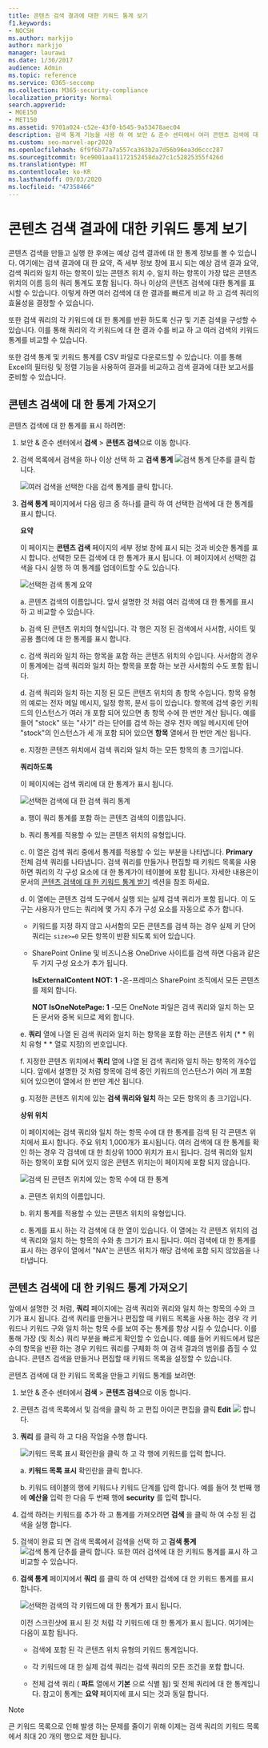 ```yaml
---
title: 콘텐츠 검색 결과에 대한 키워드 통계 보기
f1.keywords:
- NOCSH
ms.author: markjjo
author: markjjo
manager: laurawi
ms.date: 1/30/2017
audience: Admin
ms.topic: reference
ms.service: O365-seccomp
ms.collection: M365-security-compliance
localization_priority: Normal
search.appverid:
- MOE150
- MET150
ms.assetid: 9701a024-c52e-43f0-b545-9a53478aec04
description: 검색 통계 기능을 사용 하 여 보안 & 준수 센터에서 여러 콘텐츠 검색에 대 한 통계를 표시 하 고 비교 하는 방법을 알아봅니다.
ms.custom: seo-marvel-apr2020
ms.openlocfilehash: 6f9f6b77a7a557ca363b2a7d56b96ea3d6ccc287
ms.sourcegitcommit: 9ce9001aa41172152458da27c1c52825355f426d
ms.translationtype: MT
ms.contentlocale: ko-KR
ms.lasthandoff: 09/03/2020
ms.locfileid: "47358466"
---
```

# <a name="view-keyword-statistics-for-content-search-results"></a>콘텐츠 검색 결과에 대한 키워드 통계 보기

콘텐츠 검색을 만들고 실행 한 후에는 예상 검색 결과에 대 한 통계 정보를 볼 수 있습니다. 여기에는 검색 결과에 대 한 요약, 즉 세부 정보 창에 표시 되는 예상 검색 결과 요약, 검색 쿼리와 일치 하는 항목이 있는 콘텐츠 위치 수, 일치 하는 항목이 가장 많은 콘텐츠 위치의 이름 등의 쿼리 통계도 포함 됩니다. 하나 이상의 콘텐츠 검색에 대한 통계를 표시할 수 있습니다. 이렇게 하면 여러 검색에 대 한 결과를 빠르게 비교 하 고 검색 쿼리의 효율성을 결정할 수 있습니다.
  
또한 검색 쿼리의 각 키워드에 대 한 통계를 반환 하도록 신규 및 기존 검색을 구성할 수 있습니다. 이를 통해 쿼리의 각 키워드에 대 한 결과 수를 비교 하 고 여러 검색의 키워드 통계를 비교할 수 있습니다.
  
또한 검색 통계 및 키워드 통계를 CSV 파일로 다운로드할 수 있습니다. 이를 통해 Excel의 필터링 및 정렬 기능을 사용하여 결과를 비교하고 검색 결과에 대한 보고서를 준비할 수 있습니다.
  
## <a name="get-statistics-for-content-searches"></a>콘텐츠 검색에 대 한 통계 가져오기

콘텐츠 검색에 대 한 통계를 표시 하려면:
  
1. 보안 & 준수 센터에서 **검색** \> **콘텐츠 검색**으로 이동 합니다.
    
2. 검색 목록에서 검색을 하나 이상 선택 하 고 **검색 통계** ![ 검색 통계 단추를 클릭 ](../media/9bf56d43-25bf-4f53-a4be-f4d55102310c.png) 합니다.
    
    ![여러 검색을 선택한 다음 검색 통계를 클릭 합니다.](../media/1195c6c3-2e00-469d-8c29-85c1c7ebe6c7.png)
  
3. **검색 통계** 페이지에서 다음 링크 중 하나를 클릭 하 여 선택한 검색에 대 한 통계를 표시 합니다. 
    
    **요약**
    
    이 페이지는 **콘텐츠 검색** 페이지의 세부 정보 창에 표시 되는 것과 비슷한 통계를 표시 합니다. 선택한 모든 검색에 대 한 통계가 표시 됩니다. 이 페이지에서 선택한 검색을 다시 실행 하 여 통계를 업데이트할 수도 있습니다. 
    
    ![선택한 검색 통계 요약](../media/abb663eb-b3d6-4f4c-a99f-55d20b0848af.png)
  
    a.  콘텐츠 검색의 이름입니다. 앞서 설명한 것 처럼 여러 검색에 대 한 통계를 표시 하 고 비교할 수 있습니다.
    
    b. 검색 된 콘텐츠 위치의 형식입니다. 각 행은 지정 된 검색에서 사서함, 사이트 및 공용 폴더에 대 한 통계를 표시 합니다.
    
    c. 검색 쿼리와 일치 하는 항목을 포함 하는 콘텐츠 위치의 수입니다. 사서함의 경우이 통계에는 검색 쿼리와 일치 하는 항목을 포함 하는 보관 사서함의 수도 포함 됩니다.
    
    d. 검색 쿼리와 일치 하는 지정 된 모든 콘텐츠 위치의 총 항목 수입니다. 항목 유형의 예로는 전자 메일 메시지, 일정 항목, 문서 등이 있습니다. 항목에 검색 중인 키워드의 인스턴스가 여러 개 포함 되어 있으면 총 항목 수에 한 번만 계산 됩니다. 예를 들어 "stock" 또는 "사기" 라는 단어를 검색 하는 경우 전자 메일 메시지에 단어 "stock"의 인스턴스가 세 개 포함 되어 있으면 **항목** 열에서 한 번만 계산 됩니다. 
    
    e. 지정한 콘텐츠 위치에서 검색 쿼리와 일치 하는 모든 항목의 총 크기입니다. 
    
    **쿼리하도록**
    
    이 페이지에는 검색 쿼리에 대 한 통계가 표시 됩니다.
    
    ![선택한 검색에 대 한 검색 쿼리 통계](../media/dc817526-dfb9-43d3-a14c-4c58077eb7bb.png)
  
    a. 행이 쿼리 통계를 포함 하는 콘텐츠 검색의 이름입니다.
    
    b. 쿼리 통계를 적용할 수 있는 콘텐츠 위치의 유형입니다.
    
    c. 이 열은 검색 쿼리 중에서 통계를 적용할 수 있는 부분을 나타냅니다. **Primary** 전체 검색 쿼리를 나타냅니다. 검색 쿼리를 만들거나 편집할 때 키워드 목록을 사용 하면 쿼리의 각 구성 요소에 대 한 통계가이 테이블에 포함 됩니다. 자세한 내용은이 문서의 [콘텐츠 검색에 대 한 키워드 통계 받기](#get-keyword-statistics-for-content-searches) 섹션을 참조 하세요. 
    
    d. 이 열에는 콘텐츠 검색 도구에서 실행 되는 실제 검색 쿼리가 포함 됩니다. 이 도구는 사용자가 만드는 쿼리에 몇 가지 추가 구성 요소를 자동으로 추가 합니다. 

    - 키워드를 지정 하지 않고 사서함의 모든 콘텐츠를 검색 하는 경우 실제 키 단어 쿼리는  `size>=0` 모든 항목이 반환 되도록 되어 있습니다. 
    
     - SharePoint Online 및 비즈니스용 OneDrive 사이트를 검색 하면 다음과 같은 두 가지 구성 요소가 추가 됩니다.
    
          **IsExternalContent NOT: 1** -온-프레미스 SharePoint 조직에서 모든 콘텐츠를 제외 합니다. 
    
          **NOT IsOneNotePage: 1** -모든 OneNote 파일은 검색 쿼리와 일치 하는 모든 문서와 중복 되므로 제외 합니다. 

    
    e. **쿼리** 열에 나열 된 검색 쿼리와 일치 하는 항목을 포함 하는 콘텐츠 위치 (* * 위치 유형 * * 열로 지정)의 번호입니다. 
    
    f. 지정한 콘텐츠 위치에서 **쿼리** 열에 나열 된 검색 쿼리와 일치 하는 항목의 개수입니다. 앞에서 설명한 것 처럼 항목에 검색 중인 키워드의 인스턴스가 여러 개 포함 되어 있으면이 열에서 한 번만 계산 됩니다. 
    
    g. 지정한 콘텐츠 위치에 있는 **검색 쿼리와 일치** 하는 모든 항목의 총 크기입니다. 
    
    **상위 위치**
    
    이 페이지에는 검색 쿼리와 일치 하는 항목 수에 대 한 통계를 검색 된 각 콘텐츠 위치에서 표시 합니다. 주요 위치 1,000개가 표시됩니다. 여러 검색에 대 한 통계를 확인 하는 경우 각 검색에 대 한 최상위 1000 위치가 표시 됩니다. 검색 쿼리와 일치 하는 항목이 포함 되어 있지 않은 콘텐츠 위치는이 페이지에 포함 되지 않습니다.
    
    ![검색 된 콘텐츠 위치에 있는 항목 수에 대 한 통계](../media/35a820b0-85d9-45d1-9a0c-c74bec803e67.png)
  
    a. 콘텐츠 위치의 이름입니다.
    
    b. 위치 통계를 적용할 수 있는 콘텐츠 위치의 유형입니다.
    
    c. 통계를 표시 하는 각 검색에 대 한 열이 있습니다. 이 열에는 각 콘텐츠 위치의 검색 쿼리와 일치 하는 항목의 수와 총 크기가 표시 됩니다. 여러 검색에 대 한 통계를 표시 하는 경우이 열에서 "NA"는 콘텐츠 위치가 해당 검색에 포함 되지 않았음을 나타냅니다. 

## <a name="get-keyword-statistics-for-content-searches"></a>콘텐츠 검색에 대 한 키워드 통계 가져오기

앞에서 설명한 것 처럼, **쿼리** 페이지에는 검색 쿼리와 쿼리와 일치 하는 항목의 수와 크기가 표시 됩니다. 검색 쿼리를 만들거나 편집할 때 키워드 목록을 사용 하는 경우 각 키워드나 키워드 구와 일치 하는 항목 수를 보여 주는 통계를 향상 시킬 수 있습니다. 이를 통해 가장 (및 최소) 쿼리 부분을 빠르게 확인할 수 있습니다. 예를 들어 키워드에서 많은 수의 항목을 반환 하는 경우 키워드 쿼리를 구체화 하 여 검색 결과의 범위를 좁힐 수 있습니다. 콘텐츠 검색을 만들거나 편집할 때 키워드 목록을 설정할 수 있습니다. 


콘텐츠 검색에 대 한 키워드 목록을 만들고 키워드 통계를 보려면:
  
1. 보안 & 준수 센터에서 **검색** \> **콘텐츠 검색**으로 이동 합니다.
    
2. 콘텐츠 검색 목록에서 및 검색을 클릭 하 고 편집 아이콘 편집을 클릭 **Edit** ![ ](../media/ebd260e4-3556-4fb0-b0bb-cc489773042c.gif) 합니다.
    
3. **쿼리** 를 클릭 하 고 다음 작업을 수행 합니다. 
    
    ![키워드 목록 표시 확인란을 클릭 하 고 각 행에 키워드를 입력 합니다.](../media/73ef46dd-3d5c-415d-b5e7-c3559caaafe2.png)
  
    a. **키워드 목록 표시** 확인란을 클릭 합니다. 
    
    b. 키워드 테이블의 행에 키워드나 키워드 단계를 입력 합니다. 예를 들어 첫 번째 행에 **예산을** 입력 한 다음 두 번째 행에 **security** 를 입력 합니다. 
    
4. 검색 하려는 키워드를 추가 하 고 통계를 가져오려면 **검색** 을 클릭 하 여 수정 된 검색을 실행 합니다. 
    
5. 검색이 완료 되 면 검색 목록에서 검색을 선택 하 고 **검색 통계** ![ 검색 통계 단추를 클릭 ](../media/9bf56d43-25bf-4f53-a4be-f4d55102310c.png) 합니다. 또한 여러 검색에 대 한 키워드 통계를 표시 하 고 비교할 수 있습니다.
    
6. **검색 통계** 페이지에서 **쿼리** 를 클릭 하 여 선택한 검색에 대 한 키워드 통계를 표시 합니다. 
    
    ![선택한 검색의 각 키워드에 대 한 통계가 표시 됩니다.](../media/e7910fa9-af93-4df9-92d0-e1e3e089e14f.png)
  
    이전 스크린샷에 표시 된 것 처럼 각 키워드에 대 한 통계가 표시 됩니다. 여기에는 다음이 포함 됩니다. 
    
    - 검색에 포함 된 각 콘텐츠 위치 유형의 키워드 통계입니다.
    
    - 각 키워드에 대 한 실제 검색 쿼리는 검색 쿼리의 모든 조건을 포함 합니다. 
    
    - 전체 검색 쿼리 ( **파트** 열에서 **기본** 으로 식별 됨) 및 전체 쿼리에 대 한 통계입니다. 참고이 통계는 **요약** 페이지에 표시 되는 것과 동일 합니다. 

> [!NOTE]
> 큰 키워드 목록으로 인해 발생 하는 문제를 줄이기 위해 이제는 검색 쿼리의 키워드 목록에서 최대 20 개의 행으로 제한 됩니다.
